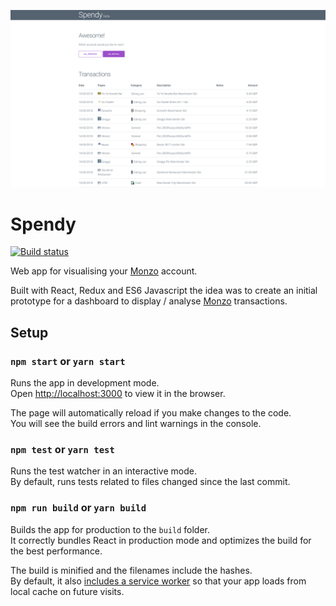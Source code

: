 ![Homepage](Screenshots/homepage.png)

# Spendy

[![Build status](https://ci.appveyor.com/api/projects/status/0qhy1gp5lymw84h0?svg=true)](https://ci.appveyor.com/project/JoeEcob/spendy-aq7fx)

Web app for visualising your [Monzo](https://monzo.com/) account.

Built with React, Redux and ES6 Javascript the idea was to create an initial prototype for a dashboard to display / analyse [Monzo](https://monzo.com) transactions.

## Setup

### `npm start` or `yarn start`

Runs the app in development mode.<br>
Open [http://localhost:3000](http://localhost:3000) to view it in the browser.

The page will automatically reload if you make changes to the code.<br>
You will see the build errors and lint warnings in the console.

### `npm test` or `yarn test`

Runs the test watcher in an interactive mode.<br>
By default, runs tests related to files changed since the last commit.

### `npm run build` or `yarn build`

Builds the app for production to the `build` folder.<br>
It correctly bundles React in production mode and optimizes the build for the best performance.

The build is minified and the filenames include the hashes.<br>
By default, it also [includes a service worker](https://github.com/facebookincubator/create-react-app/blob/master/packages/react-scripts/template/README.md#making-a-progressive-web-app) so that your app loads from local cache on future visits.
